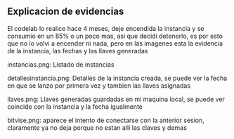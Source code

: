 ## Explicacion de evidencias

El codelab lo realice hace 4 meses, deje encendida la instancia y se consumio en un 85% o un poco mas, asi que decidi detenerlo, es por esto que no lo volvi a encender ni nada, pero en las imagenes esta la evidencia de la instancia, las fechas y las llaves generadas

instancias.png: Listado de instancias

detallesinstancia.png: Detalles de la instancia creada, se puede ver la fecha en que se lanzo por primera vez y tambien las llaves asignadas

llaves.png: Llaves generadas guardadas en mi maquina local, se puede ver coincide con la instancia y la fecha igualmente

bitvise.png: aparece el intento de conectarse con la anterior sesion, claramente ya no deja porque no estan alli las claves y demas